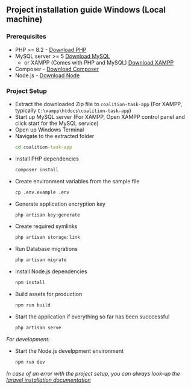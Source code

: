## Project installation guide Windows (Local machine)

### Prerequisites
* PHP >= 8.2 - [Download PHP](https://www.php.net/downloads.php)
* MySQL server >= 5 [Download MySQL](https://dev.mysql.com/downloads/mysql/)
  * or XAMPP (Comes with PHP and MySQL) [Download XAMPP](https://www.apachefriends.org/download.html)
* Composer - [Download Composer](https://getcomposer.org/download/)
* Node.js - [Download Node](https://nodejs.org/en/download)

### Project Setup
- Extract the downloaded Zip file to `coalition-task-app` (For XAMPP, typically `C:\xampp\htdocs\coalition-task-app`)
- Start up MySQL server (For XAMPP, Open XAMPP control panel and click start for the MySQL service)
- Open up Windows Terminal
- Navigate to the extracted folder 
    ``` cmd
    cd coalition-task-app
    ```
- Install PHP dependencies
    ``` cmd
    composer install
    ```
- Create environment variables from the sample file
    ``` cmd
    cp .env.example .env
    ```
- Generate application encryption key
    ``` cmd
    php artisan key:generate
    ```
- Create required symlinks
    ``` cmd
    php artisan storage:link
    ```
- Run Database migrations
    ``` cmd
    php artisan migrate
    ```
- Install Node.js dependencies
    ``` cmd
    npm install
    ```
- Build assets for production
    ``` cmd
    npm run build
    ```
- Start the application if everything so far has been succcessful
    ``` cmd
    php artisan serve
    ```
*For development:*
- Start the Node.js develppment environment
    ``` cmd
    npm run dev
    ```

*In case of an error with the project setup, you can always look-up the [laravel installation documentation](https://laravel.com/docs/11.x/installation)*
